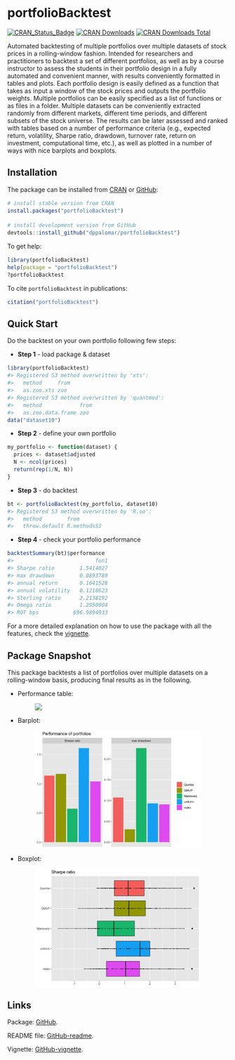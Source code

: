 <!-- README.md is generated from README.Rmd. Please edit that file -->

portfolioBacktest
=================

[![CRAN\_Status\_Badge](https://www.r-pkg.org/badges/version/portfolioBacktest)](https://CRAN.R-project.org/package=portfolioBacktest)
[![CRAN
Downloads](https://cranlogs.r-pkg.org/badges/portfolioBacktest)](https://CRAN.R-project.org/package=portfolioBacktest)
[![CRAN Downloads
Total](https://cranlogs.r-pkg.org/badges/grand-total/portfolioBacktest?color=brightgreen)](https://CRAN.R-project.org/package=portfolioBacktest)

Automated backtesting of multiple portfolios over multiple datasets of
stock prices in a rolling-window fashion. Intended for researchers and
practitioners to backtest a set of different portfolios, as well as by a
course instructor to assess the students in their portfolio design in a
fully automated and convenient manner, with results conveniently
formatted in tables and plots. Each portfolio design is easily defined
as a function that takes as input a window of the stock prices and
outputs the portfolio weights. Multiple portfolios can be easily
specified as a list of functions or as files in a folder. Multiple
datasets can be conveniently extracted randomly from different markets,
different time periods, and different subsets of the stock universe. The
results can be later assessed and ranked with tables based on a number
of performance criteria (e.g., expected return, volatility, Sharpe
ratio, drawdown, turnover rate, return on investment, computational
time, etc.), as well as plotted in a number of ways with nice barplots
and boxplots.

Installation
------------

The package can be installed from
[CRAN](https://CRAN.R-project.org/package=portfolioBacktest) or
[GitHub](https://github.com/dppalomar/portfolioBacktest):

``` r
# install stable version from CRAN
install.packages("portfolioBacktest")

# install development version from GitHub
devtools::install_github("dppalomar/portfolioBacktest")
```

To get help:

``` r
library(portfolioBacktest)
help(package = "portfolioBacktest")
?portfolioBacktest
```

To cite `portfolioBacktest` in publications:

``` r
citation("portfolioBacktest")
```

Quick Start
-----------

Do the backtest on your own portfolio following few steps:

-   **Step 1** - load package & dataset

``` r
library(portfolioBacktest)
#> Registered S3 method overwritten by 'xts':
#>   method     from
#>   as.zoo.xts zoo
#> Registered S3 method overwritten by 'quantmod':
#>   method            from
#>   as.zoo.data.frame zoo
data("dataset10")
```

-   **Step 2** - define your own portfolio

``` r
my_portfolio <- function(dataset) {
  prices <- dataset$adjusted
  N <- ncol(prices)
  return(rep(1/N, N))
}
```

-   **Step 3** - do backtest

``` r
bt <- portfolioBacktest(my_portfolio, dataset10)
#> Registered S3 method overwritten by 'R.oo':
#>   method        from       
#>   throw.default R.methodsS3
```

-   **Step 4** - check your portfolio performance

``` r
backtestSummary(bt)$performance
#>                          fun1
#> Sharpe ratio        1.5414027
#> max drawdown        0.0893789
#> annual return       0.1641528
#> annual volatility   0.1218623
#> Sterling ratio      2.2138192
#> Omega ratio         1.2950904
#> ROT bps           696.9894933
```

For a more detailed explanation on how to use the package with all the
features, check the
[vignette](https://raw.githack.com/dppalomar/portfolioBacktest/master/vignettes/PortfolioBacktest.html).

Package Snapshot
----------------

This package backtests a list of portfolios over multiple datasets on a
rolling-window basis, producing final results as in the following.

-   Performance table:

<img src="man/figures/README-unnamed-chunk-11-0.png" width="75%" style="display: block; margin: auto;" />

-   Barplot:

<img src="man/figures/README-unnamed-chunk-11-1.png" width="75%" style="display: block; margin: auto;" />

-   Boxplot:

<img src="man/figures/README-unnamed-chunk-12-1.png" width="75%" style="display: block; margin: auto;" />

Links
-----

Package: [GitHub](https://github.com/dppalomar/portfolioBacktest).

README file:
[GitHub-readme](https://github.com/dppalomar/portfolioBacktest/blob/master/README.md).

Vignette:
[GitHub-vignette](https://raw.githack.com/dppalomar/portfolioBacktest/master/vignettes/PortfolioBacktest.html).
